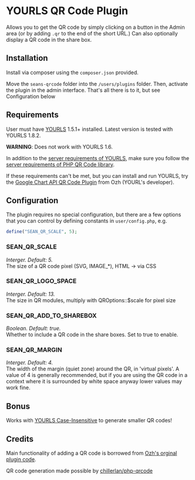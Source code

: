 YOURLS QR Code Plugin
=====================

Allows you to get the QR code by simply clicking on a button in the Admin area (or by adding `.qr` to the end of the short URL.) Can also optionally display a QR code in the share box.

Installation
------------

Install via composer using the `composer.json` provided.

Move the `seans-qrcode` folder into the `/users/plugins` folder. Then, activate the plugin in the admin interface. That's all there is to it, but see Configuration below

Requirements
------------

User must have [YOURLS](http://yourls.org/#Install) 1.5.1+ installed. Latest version is tested with YOURLS 1.8.2.

**WARNING**: Does not work with YOURLS 1.6.

In addition to the [server requirements of YOURLS](http://yourls.org/#requirement), make sure you follow the [server requirements of PHP QR Code library](http://sourceforge.net/p/phpqrcode/code/HEAD/tree/branches/www/1.1.4/INSTALL).

If these requirements can't be met, but you can install and run YOURLS, try the [Google Chart API QR Code Plugin](https://github.com/YOURLS/YOURLS/wiki/Plugin-%3D-QRCode-ShortURL) from Ozh (YOURL's developer).

Configuration
-------------

The plugin requires no special configuration, but there are a few options that you can control by defining constants in `user/config.php`, e.g.


```php
define("SEAN_QR_SCALE", 5);
```

### SEAN_QR_SCALE
_Interger. Default: 5._  
The size of a QR code pixel (SVG, IMAGE_*), HTML -> via CSS

### SEAN_QR_LOGO_SPACE
_Interger. Default: 13._  
The size in QR modules, multiply with QROptions::$scale for pixel size

### SEAN_QR_ADD_TO_SHAREBOX
_Boolean. Default: true._  
Whether to include a QR code in the share boxes. Set to true to enable.

### SEAN_QR_MARGIN
_Interger. Default: 4._  
The width of the margin (quiet zone) around the QR, in 'virtual pixels'. A value of 4 is generally recommended, but if you are using the QR code in a context where it is surrounded by white space anyway lower values may work fine.

Bonus
-----

Works with [YOURLS Case-Insensitive](https://github.com/seandrickson/YOURLS-Case-Insensitive) to generate smaller QR codes!

Credits
-------

Main functionality of adding a QR code is borrowed from [Ozh's orginal plugin code](https://github.com/YOURLS/YOURLS/wiki/Plugin-%3D-QRCode-ShortURL).

QR code generation made possible by [chillerlan/php-qrcode](https://github.com/chillerlan/php-qrcode)
